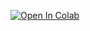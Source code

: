 [![Open In Colab](https://colab.research.google.com/assets/colab-badge.svg)](https://colab.research.google.com/github/AmanPratap14/Web_scraping/blob/main/Web_Scrpy.ipynb)
